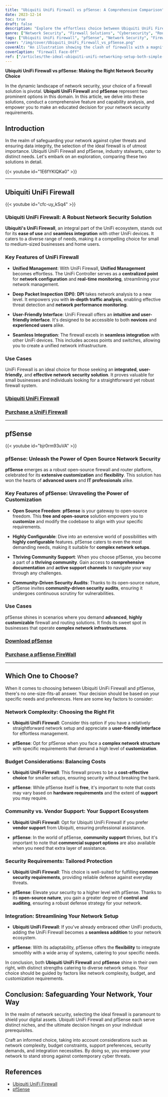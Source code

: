 ```yaml
---
title: "Ubiquiti UniFi Firewall vs pfSense: A Comprehensive Comparison"
date: 2023-12-14
toc: true
draft: false
description: "Explore the effortless choice between Ubiquiti UniFi Firewall and pfSense for robust network security."
genre: ["Network Security", "Firewall Solutions", "Cybersecurity", "Router Comparison", "Technology", "IT Solutions", "Open Source Firewall", "Ubiquiti vs pfSense", "Business Network", "Home Network"]
tags: ["Ubiquiti UniFi Firewall", "pfSense", "Network Security", "Firewall Comparison", "Router Solutions", "Cybersecurity", "Ubiquiti vs pfSense", "Open Source Firewall", "Business Network Security", "Home Network Protection", "Firewall Features", "Network Defense", "Security Solutions", "Network Integration", "Budget Firewall", "User-Friendly Firewall", "DPI", "Deep Packet Inspection", "Network Configuration", "IT Solutions", "Customization", "Community Support", "Open Source Security", "Unified Threat Management", "Government Regulations", "Firewall Integration", "Digital Asset Protection", "Network Complexity", "Budget Considerations", "Security Requirements"]
cover: "/img/cover/Ubiquiti_UniFi_Firewall_vs_pfSense.png"
coverAlt: "An illustration showing the clash of firewalls with a magnifying glass inspecting packets."
coverCaption: "Firewall Face-Off"
ref: ["/articles/the-ideal-ubiquiti-unifi-networking-setup-both-simple-and-advanced", "/articles/ubiquiti-unifi-vs-tp-link-omada", "/guides/budget-friendly-10g-pfsense-build-hp-t640", "/articles/pfsense-vs-firewalla-network-security-comparison"]
---
```


**Ubiquiti UniFi Firewall vs pfSense: Making the Right Network Security Choice**

In the dynamic landscape of network security, your choice of a firewall solution is pivotal. **Ubiquiti UniFi Firewall** and **pfSense** represent two prominent options in this domain. In this article, we delve into these solutions, conduct a comprehensive feature and capability analysis, and empower you to make an educated decision for your network security requirements.

## Introduction

In the realm of safeguarding your network against cyber threats and ensuring data integrity, the selection of the ideal firewall is of utmost importance. Ubiquiti UniFi Firewall and pfSense, industry stalwarts, cater to distinct needs. Let's embark on an exploration, comparing these two solutions in detail.


{{< youtube id="1E6fYKlQKa0" >}}
______

## Ubiquiti UniFi Firewall

{{< youtube id="cfc-uy_kSq4" >}}

### Ubiquiti UniFi Firewall: A Robust Network Security Solution

**Ubiquiti's UniFi Firewall**, an integral part of the UniFi ecosystem, stands out for its **ease of use** and **seamless integration** with other UniFi devices. It caters to a diverse range of needs, making it a compelling choice for small to medium-sized businesses and home users.

### Key Features of UniFi Firewall

- **Unified Management**: With UniFi Firewall, **Unified Management** becomes effortless. The UniFi Controller serves as a **centralized point** for **network configuration** and **real-time monitoring**, streamlining your network management.

- **Deep Packet Inspection (DPI)**: **DPI** takes network analysis to a new level. It empowers you with **in-depth traffic analysis**, enabling effective threat detection and **network performance monitoring**.

- **User-Friendly Interface**: UniFi Firewall offers an **intuitive and user-friendly interface**. It's designed to be accessible to both **novices** and **experienced users** alike.

- **Seamless Integration**: The firewall excels in **seamless integration** with other UniFi devices. This includes access points and switches, allowing you to create a unified network infrastructure.

### Use Cases

UniFi Firewall is an ideal choice for those seeking an **integrated**, **user-friendly**, and **effective network security solution**. It proves valuable for small businesses and individuals looking for a straightforward yet robust firewall system.

### [Ubiquiti UniFi Firewall](https://www.ui.com/)
### [Purchase a UniFi Firewall](https://amzn.to/3S2AI66)
______

## pfSense

{{< youtube id="bjr0rm93uVA" >}}

### pfSense: Unleash the Power of Open Source Network Security

**pfSense** emerges as a robust open-source firewall and router platform, celebrated for its **extensive customization** and **flexibility**. This solution has won the hearts of **advanced users** and **IT professionals** alike.

### Key Features of pfSense: Unraveling the Power of Customization

- **Open Source Freedom**: **pfSense** is your gateway to open-source freedom. This **free and open-source** solution empowers you to **customize** and modify the codebase to align with your specific requirements.

- **Highly Configurable**: Dive into an extensive world of possibilities with **highly configurable** features. pfSense caters to even the most demanding needs, making it suitable for **complex network setups**.

- **Thriving Community Support**: When you choose pfSense, you become a part of a **thriving community**. Gain access to **comprehensive documentation** and **active support channels** to navigate your way through any challenges.

- **Community-Driven Security Audits**: Thanks to its open-source nature, pfSense invites **community-driven security audits**, ensuring it undergoes continuous scrutiny for vulnerabilities.

### Use Cases

pfSense shines in scenarios where you demand **advanced**, **highly customizable** firewall and routing solutions. It finds its sweet spot in businesses that operate **complex network infrastructures**.

### [Download pfSense](https://www.pfsense.org/download/)
### [Purchase a pfSense FireWall](https://amzn.to/3S6YJsE)
______

## Which One to Choose?

When it comes to choosing between Ubiquiti UniFi Firewall and pfSense, there's no one-size-fits-all answer. Your decision should be based on your specific needs and preferences. Here are some key factors to consider:

### Network Complexity: Choosing the Right Fit

- **Ubiquiti UniFi Firewall**: Consider this option if you have a relatively straightforward network setup and appreciate a **user-friendly interface** for effortless management.

- **pfSense**: Opt for pfSense when you face a **complex network structure** with specific requirements that demand a high level of **customization**.

### Budget Considerations: Balancing Costs

- **Ubiquiti UniFi Firewall**: This firewall proves to be a **cost-effective choice** for smaller setups, ensuring security without breaking the bank.

- **pfSense**: While pfSense itself is **free**, it's important to note that costs may vary based on **hardware requirements** and the extent of **support** you may require.

### Community vs. Vendor Support: Your Support Ecosystem

- **Ubiquiti UniFi Firewall**: Opt for Ubiquiti UniFi Firewall if you prefer **vendor support** from Ubiquiti, ensuring professional assistance.

- **pfSense**: In the world of pfSense, **community support** thrives, but it's important to note that **commercial support options** are also available when you need that extra layer of assistance.

### Security Requirements: Tailored Protection

- **Ubiquiti UniFi Firewall**: This choice is well-suited for fulfilling **common security requirements**, providing reliable defense against everyday threats.

- **pfSense**: Elevate your security to a higher level with pfSense. Thanks to its **open-source nature**, you gain a greater degree of **control and auditing**, ensuring a robust defense strategy for your network.

### Integration: Streamlining Your Network Setup

- **Ubiquiti UniFi Firewall**: If you've already embraced other UniFi products, adding the UniFi Firewall becomes a **seamless addition** to your network ecosystem.

- **pfSense**: With its adaptability, pfSense offers the **flexibility** to integrate smoothly with a wide array of systems, catering to your specific needs.

In conclusion, both **Ubiquiti UniFi Firewall** and **pfSense** shine in their own right, with distinct strengths catering to diverse network setups. Your choice should be guided by factors like network complexity, budget, and customization requirements.

## Conclusion: Safeguarding Your Network, Your Way

In the realm of network security, selecting the ideal firewall is paramount to shield your digital assets. Ubiquiti UniFi Firewall and pfSense each serve distinct niches, and the ultimate decision hinges on your individual prerequisites.

Craft an informed choice, taking into account considerations such as network complexity, budget constraints, support preferences, security demands, and integration necessities. By doing so, you empower your network to stand strong against contemporary cyber threats.

## References

- [Ubiquiti UniFi Firewall](https://www.ui.com/)
- [pfSense](https://www.pfsense.org/download/)
